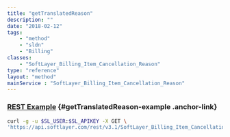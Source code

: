 ```yaml
---
title: "getTranslatedReason"
description: ""
date: "2018-02-12"
tags:
    - "method"
    - "sldn"
    - "Billing"
classes:
    - "SoftLayer_Billing_Item_Cancellation_Reason"
type: "reference"
layout: "method"
mainService : "SoftLayer_Billing_Item_Cancellation_Reason"
---
```


### [REST Example](#getTranslatedReason-example) <a href="/article/rest/"><i class="fas fa-question"></i></a> {#getTranslatedReason-example .anchor-link} 
```bash
curl -g -u $SL_USER:$SL_APIKEY -X GET \
'https://api.softlayer.com/rest/v3.1/SoftLayer_Billing_Item_Cancellation_Reason/{SoftLayer_Billing_Item_Cancellation_ReasonID}/getTranslatedReason'
```
